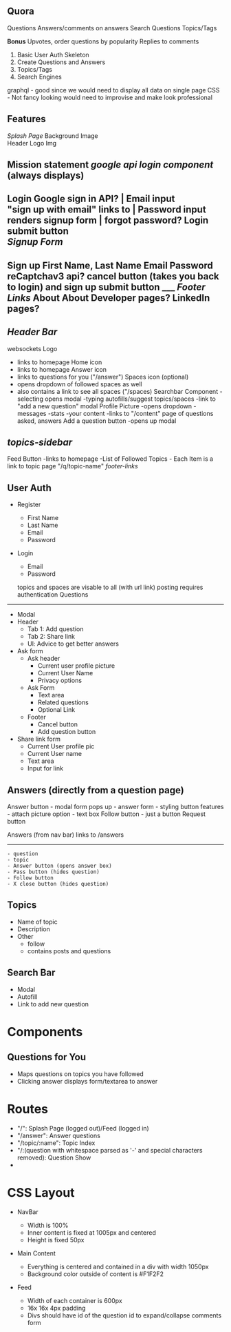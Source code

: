 Quora
-----
Questions
Answers/comments on answers
Search Questions
Topics/Tags

**Bonus** 
Upvotes, order questions by popularity
Replies to comments

1) Basic User Auth Skeleton
2) Create Questions and Answers
3) Topics/Tags
4) Search Engines

graphql - good since we would need to display all data on single page
CSS - Not fancy looking would need to improvise and make look professional


Features
----------
*Splash Page*
Background Image       
                      Header Logo Img
                    <H2> Mission statement
        *google api*                      *login component* (always displays)
                                            <h2> Login
    Google sign in API?             |       Email input                                      
    "sign up with email" links to   |       Password input
                renders signup form |     forgot password?   Login submit button                  
        *Signup Form*
     <h2> Sign up
     First Name, Last Name
     Email
     Password
     reCaptchav3 api?
     cancel button (takes you back to login) and sign up submit button
        ___
      *Footer Links*
      About About Developer pages? LinkedIn pages?



*Header Bar*
-----------
websockets
Logo
  - links to homepage
Home icon
  - links to homepage
Answer icon
  - links to questions for you ("/answer")
Spaces icon (optional)
  - opens dropdown of followed spaces as well
  - also contains a link to see all spaces ("/spaces)
Searchbar Component
  -selecting opens modal
  -typing autofills/suggest topics/spaces
  -link to "add a new question" modal
Profile Picture
  -opens dropdown
      -messages
      -stats
      -your content
        -links to "/content" page of questions asked, answers
Add a question button
  -opens up modal

*topics-sidebar*
---------------
Feed Button
  -links to homepage
  -List of Followed Topics
    - Each Item is a link to topic page "/q/topic-name"
*footer-links*




User Auth
----------
* Register
  - First Name
  - Last Name
  - Email
  - Password
* Login
  - Email
  - Password
  
  topics and spaces are visable to all (with url link)
  posting requires authentication
Questions
---------
* Modal
* Header
  - Tab 1: Add question
  - Tab 2: Share link
  - Ul: Advice to get better answers
* Ask form
  - Ask header
    - Current user profile picture
    - Current User Name
    - Privacy options
  - Ask Form
    - Text area
    * Related questions
    - Optional Link
  - Footer
    - Cancel button
    - Add question button
* Share link form
  - Current User profile pic
  - Current User name
  - Text area
  - Input for link
    

Answers (directly from a question page)
--------- 
Answer button
	- modal form pops up
	- answer form
		- styling button features
		- attach picture option
		- text box
Follow button
	- just a button
Request button

Answers (from nav bar) links to /answers
_________
	- question
	- topic
	- Answer button (opens answer box)
	- Pass button (hides question)
	- Follow button
	- X close button (hides question)


Topics
---------
* Name of topic
* Description
* Other
  - follow
  - contains posts and questions

Search Bar
---------
- Modal
- Autofill
- Link to add new question

# Components 

Questions for You
---------------
* Maps questions on topics you have followed
* Clicking answer displays form/textarea to answer



# Routes

* "/": Splash Page (logged out)/Feed (logged in)
* "/answer": Answer questions
* "/topic/:name": Topic Index
* "/:(question with whitespace parsed as '-' and special characters removed): Question Show
* 


# CSS Layout

* NavBar
  - Width is 100%
  - Inner content is fixed at 1005px and centered
  - Height is fixed 50px

* Main Content
  - Everything is centered and contained in a div with width 1050px
  - Background color outside of content is #F1F2F2
  
* Feed 
  - Width of each container is 600px
  - 16x 16x 4px padding
  - Divs should have id of the question id to expand/collapse comments form